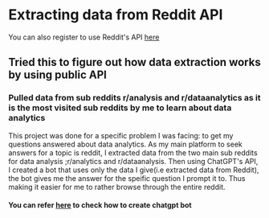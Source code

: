 # Extracting data from Reddit API
You can also register to use Reddit's API [here](https://www.reddit.com/prefs/apps)
## Tried this to figure out how data extraction works by using public API
### Pulled data from sub reddits r/analysis and r/dataanalytics as it is the most visited sub reddits by me to learn about data analytics
This project was done for a specific problem I was facing: to get my questions answered about data analytics. As my main platform to seek answers for a topic is reddit, I extracted data from the two main sub reddits for data analysis ;r/analytics and r/dataanalysis.
Then using ChatGPT's API, I created a bot that uses only the data I give(i.e extracted data from Reddit), the bot gives me the answer for the speific question I prompt it to. Thus making it easier for me to rather browse through the entire reddit. 
#### You can refer [here](https://medium.com/@sohaibshaheen/train-chatgpt-with-custom-data-and-create-your-own-chat-bot-using-macos-fb78c2f9646d) to check how to create chatgpt bot





